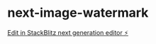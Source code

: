 # next-image-watermark

[Edit in StackBlitz next generation editor ⚡️](https://stackblitz.com/~/github.com/hkint/next-image-watermark)